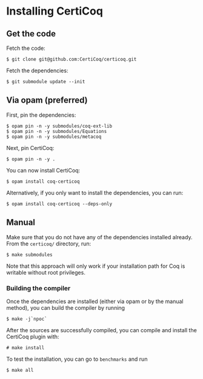 # Installing CertiCoq

## Get the code

Fetch the code:

```console
$ git clone git@github.com:CertiCoq/certicoq.git
```

Fetch the dependencies:

```console
$ git submodule update --init
```


## Via opam (preferred)

First, pin the dependencies:

```console
$ opam pin -n -y submodules/coq-ext-lib
$ opam pin -n -y submodules/Equations
$ opam pin -n -y submodules/metacoq
```

Next, pin CertiCoq:

```console
$ opam pin -n -y .
```

You can now install CertiCoq:

```console
$ opam install coq-certicoq
```

Alternatively, if you only want to install the dependencies, you can run:

```console
$ opam install coq-certicoq --deps-only
```

## Manual

Make sure that you do not have any of the dependencies installed already. From the `certicoq/` directory, run:

```console
$ make submodules
```
    
Note that this approach will only work if your installation path for Coq is writable  without root privileges.


### Building the compiler

Once the dependencies are installed (either via opam or by the manual method), you can build the compiler by running

```console
$ make -j`npoc`
```

After the sources are successfully compiled, you can compile and install the CertiCoq plugin with:

```console
# make install
```

To test the installation, you can go to `benchmarks` and run

```console
$ make all
```

